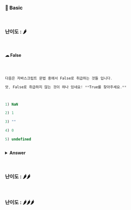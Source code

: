 ### 🎁 Basic

<br>

### 난이도 : 🌶

<br>

#### ☁︎ False



 ```javascript



다음은 자바스크립트 문법 중에서 False로 취급하는 것들 입니다.

앗, False로 취급하지 않는 것이 하나 있네요! **True를 찾아주세요.**



1) NaN

2) 1

3) ""

4) 0

5) undefined



````



<details><summary><b>Answer</b></summary>

<p>

```javascript



2



=> 숫자 1은 true를 나타낸다.



````



 </p>

 </details>

 <br>

 <br>

### 난이도 : 🌶🌶

<br>

### 난이도 : 🌶🌶🌶

<br>
